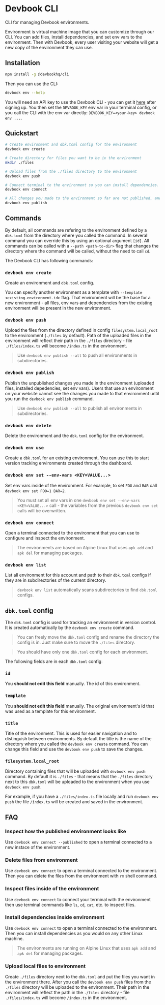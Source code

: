 # Devbook CLI
CLI for managing Devbook environments.

Environment is virtual machine image that you can customize through our CLI. You can add files, install dependencies, and set env vars to the environment. Then with Devbook, every user visiting your website will get a new copy of the environment they can use.


## Installation
```sh
npm install -g @devbookhq/cli
```

Then you can use the CLI:
```sh
devbook env --help
```

You will need an API key to use the Devbook CLI - you can get it [here](https://dash.usedevbook.com/settings) after signing up. You then set the `DEVBOOK_KEY` env var in your terminal config, or you call the CLI with the env var directly: `DEVBOOK_KEY=<your-key> devbook env ...`.

## Quickstart
```sh
# Create environment and dbk.toml config for the environment
devbook env create

# Create directory for files you want to be in the environment
mkdir ./files

# Upload files from the ./files directory to the environment
devbook env push

# Connect terminal to the environment so you can install dependencies. You quit this terminal with Ctrl+D or by `exit` command.
devbook env connect

# All changes you made to the environment so far are not published, and users that use this environment on your website cannot see them. To make all the changes you just made published, call the following command
devbook env publish
```

## Commands
By default, all commands are refering to the environment defined by a `dbk.toml` from the directory where you called the command.
In several command you can override this by using an optional argument `[id]`.
All commands can be called with a `--path <path-to-dir>` flag that changes the directory where the command will be called, without the need to call `cd`.


The Devbook CLI has following commands:

### `devbook env create`
Create an environment and `dbk.toml` config. 

You can specify another environment as a template with `--template <existing-environment-id>` flag. That environment will be the base for a new environment - all files, env vars and dependencies from the existing environment will be present in the new environment.


### `devbook env push`
Upload the files from the directory defined in config `filesystem.local_root` to the environment (`./files` by default).
Path of the uploaded files in the environment will reflect their path in the `./files` directory - file `./files/index.ts` will become `/index.ts` in the environment.

> Use `devbook env publish --all` to push all environments in subdirectories.


### `devbook env publish`
Publish the unpublished changes you made in the environment (uploaded files, installed depedencies, set env vars).
Users that use an environment on your website cannot see the changes you made to that environment until you run the `devbook env publish` command.

> Use `devbook env publish --all` to publish all environments in subdirectories.


### `devbook env delete`
Delete the environment and the `dbk.toml` config for the environment.


### `devbook env use`
Create a `dbk.toml` for an existing environment. You can use this to start version tracking environments created through the dashboard.



### `devbook env set --env-vars <KEY=VALUE...>`
Set env vars inside of the environment.
For example, to set `FOO` and `BAR` call `devbook env set FOO=1 BAR=2`.

> You must set all env vars in one `devbook env set --env-vars <KEY=VALUE...>` call - the variables from the previous `devbook env set` calls will be overwritten.


### `devbook env connect`
Open a terminal connected to the environment that you can use to configure and inspect the environment.

> The environments are based on Alpine Linux that uses `apk add` and `apk del` for managing packages.


### `devbook env list`
List all environment for this account and path to their `dbk.toml` configs if they are in subdirectories of the current directory.

> `devbook env list` automatically scans subdirectories to find `dbk.toml` configs.


## `dbk.toml` config
The `dbk.toml` config is used for tracking an environment in version control. It is created automatically by the `devbook env create` command.

> You can freely move the `dbk.toml` config and rename the directory the config is in. Just make sure to move the `./files` directory.

> You should have only one `dbk.toml` config for each environment.

The following fields are in each `dbk.toml` config:

### `id` 
You **should not edit this field** manually.
The id of this environment.


### `template` 
You **should not edit this field** manually.
The original environment's id that was used as a template for this environment.


### `title`
Title of the environment. This is used for easier navigation and to distinguish between environments. 
By default the title is the name of the directory where you called the `devbook env create` command.
You can change this field and use the `devbook env push` to save the changes.


### `filesystem.local_root`
Directory containing files that will be uploaded with `devbook env push` command. By default it is `./files` - that means that the `./files` directory next to this `dbk.toml` will be uploaded to the environment when you use `devbook env push`.

For example, if you have a `./files/index.ts` file locally and run `devbook env push` the file `/index.ts` will be created and saved in the environment.


## FAQ

### Inspect how the published environment looks like
Use `devbook env connect --published` to open a terminal connected to a new instace of the environment.


### Delete files from environment
Use `devbook env connect` to open a terminal connected to the environment. Then you can delete the files from the environment with `rm` shell command.


### Inspect files inside of the environment
Use `devbook env connect` to connect your terminal with the environment then use terminal commands like `ls`, `cd`, `cat`, etc. to inspect files.


### Install dependencies inside environment
Use `devbook env connect` to open a terminal connected to the environment. Then you can install dependencies as you would on any other Linux machine.

> The environments are running on Alpine Linux that uses `apk add` and `apk del` for managing packages.


### Upload local files to environment
Create `./files` directory next to the `dbk.toml` and put the files you want in the environment there.
After you call the `devbook env push` files from the `./files` directory will be uploaded to the environment. Their path in the environment will reflect the path in the `./files` directory - file `./files/index.ts` will become `/index.ts` in the environment.